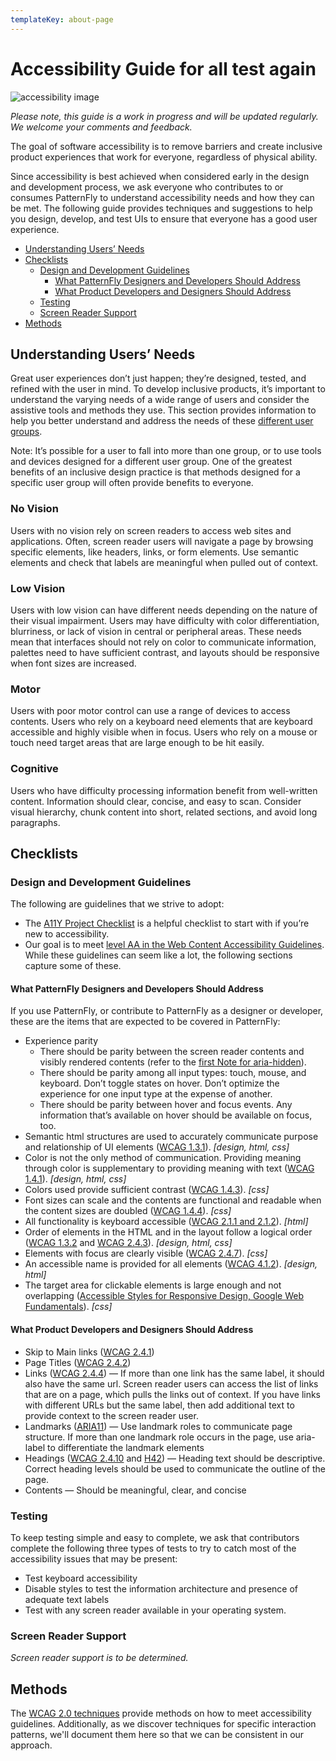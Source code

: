 ```yaml
---
templateKey: about-page
---
```

# Accessibility Guide for all test again

![accessibility image](/img/accessibility-hexagons.png)

_Please note, this guide is a work in progress and will be updated regularly. We welcome your comments and feedback._

The goal of software accessibility is to remove barriers and create inclusive product experiences that work for everyone, regardless of physical ability.

Since accessibility is best achieved when considered early in the design and development process, we ask everyone who contributes to or consumes PatternFly to understand accessibility needs and how they can be met. The following guide provides techniques and suggestions to help you design, develop, and test UIs to ensure that everyone has a good user experience.

* [Understanding Users’ Needs](#understanding-users-needs)
* [Checklists](#checklists)
  * [Design and Development Guidelines](#design-and-development-guidelines)
    * [What PatternFly Designers and Developers Should Address](#what-patternfly-designers-and-developers-should-address)
    * [What Product Developers and Designers Should Address](#what-product-developers-and-designers-should-address)
  * [Testing](#testing)
  * [Screen Reader Support](#screen-reader-support)
* [Methods](#methods)

## Understanding Users’ Needs

Great user experiences don’t just happen; they’re designed, tested, and refined with the user in mind. To develop inclusive products, it’s important to understand the varying needs of a wide range of users and consider the assistive tools and methods they use. This section provides information to help you better understand and address the needs of these [different user groups](https://a11yproject.com/posts/myth-accessibility-m-blind-people/).

Note: It’s possible for a user to fall into more than one group, or to use tools and devices designed for a different user group. One of the greatest benefits of an inclusive design practice is that methods designed for a specific user group will often provide benefits to everyone.

### No Vision

Users with no vision rely on screen readers to access web sites and applications. Often, screen reader users will navigate a page by browsing specific elements, like headers, links, or form elements. Use semantic elements and check that labels are meaningful when pulled out of context.

### Low Vision

Users with low vision can have different needs depending on the nature of their visual impairment. Users may have difficulty with color differentiation, blurriness, or lack of vision in central or peripheral areas. These needs mean that interfaces should not rely on color to communicate information, palettes need to have sufficient contrast, and layouts should be responsive when font sizes are increased.

### Motor

Users with poor motor control can use a range of devices to access contents. Users who rely on a keyboard need elements that are keyboard accessible and highly visible when in focus. Users who rely on a mouse or touch need target areas that are large enough to be hit easily.

### Cognitive

Users who have difficulty processing information benefit from well-written content. Information should clear, concise, and easy to scan. Consider visual hierarchy, chunk content into short, related sections, and avoid long paragraphs.

## Checklists

### Design and Development Guidelines

The following are guidelines that we strive to adopt:

* The [A11Y Project Checklist](https://a11yproject.com/checklist) is a helpful checklist to start with if you’re new to accessibility.
* Our goal is to meet [level AA in the Web Content Accessibility Guidelines](https://www.w3.org/WAI/WCAG20/quickref/?currentsidebar=%23col_customize&levels=aaa&technologies=smil%2Cpdf%2Cflash%2Csl). While these guidelines can seem like a lot, the following sections capture some of these.

#### What PatternFly Designers and Developers Should Address

If you use PatternFly, or contribute to PatternFly as a designer or developer, these are the items that are expected to be covered in PatternFly:

* Experience parity
  * There should be parity between the screen reader contents and visibly rendered contents (refer to the [first Note for aria-hidden](https://www.w3.org/TR/wai-aria/#aria-hidden)).
  * There should be parity among all input types: touch, mouse, and keyboard. Don’t toggle states on hover. Don’t optimize the experience for one input type at the expense of another.
  * There should be parity between hover and focus events. Any information that’s available on hover should be available on focus, too.
* Semantic html structures are used to accurately communicate purpose and relationship of UI elements ([WCAG 1.3.1](https://www.w3.org/WAI/WCAG20/quickref/?currentsidebar=%23col_customize&showtechniques=131#qr-content-structure-separation-programmatic)).  _\[design, html, css]_
* Color is not the only method of communication. Providing meaning through color is supplementary to providing meaning with text ([WCAG 1.4.1](https://www.w3.org/WAI/WCAG20/quickref/?currentsidebar=%23col_customize#qr-visual-audio-contrast-without-color)).  _\[design, html, css]_
* Colors used provide sufficient contrast ([WCAG 1.4.3](https://www.w3.org/WAI/WCAG20/quickref/?currentsidebar=%23col_customize#qr-visual-audio-contrast-contrast)).  _\[css]_
* Font sizes can scale and the contents are functional and readable when the content sizes are doubled ([WCAG 1.4.4](https://www.w3.org/WAI/WCAG20/quickref/?currentsidebar=%23col_customize#qr-visual-audio-contrast-scale)).  _\[css]_
* All functionality is keyboard accessible ([WCAG 2.1.1 and 2.1.2](https://www.w3.org/WAI/WCAG20/quickref/?currentsidebar=%23col_customize#keyboard-operation)).  _\[html]_
* Order of elements in the HTML and in the layout follow a logical order ([WCAG 1.3.2](https://www.w3.org/WAI/WCAG20/quickref/?currentsidebar=%23col_customize#qr-content-structure-separation-sequence) and [WCAG 2.4.3](https://www.w3.org/WAI/WCAG20/quickref/?currentsidebar=%23col_customize#qr-navigation-mechanisms-focus-order)). _\[design, html, css]_
* Elements with focus are clearly visible ([WCAG 2.4.7](https://www.w3.org/WAI/WCAG20/quickref/?currentsidebar=%23col_customize#qr-navigation-mechanisms-focus-visible)). _\[css]_
* An accessible name is provided for all elements ([WCAG 4.1.2](https://www.w3.org/WAI/WCAG20/quickref/?currentsidebar=%23col_customize&showtechniques=412#qr-ensure-compat-rsv)). _\[design, html]_
* The target area for clickable elements is large enough and not overlapping ([Accessible Styles for Responsive Design, Google Web Fundamentals](https://developers.google.com/web/fundamentals/accessibility/accessible-styles#multi-device_responsive_design)). _\[css]_

#### What Product Developers and Designers Should Address

* Skip to Main links ([WCAG 2.4.1](https://www.w3.org/WAI/WCAG20/quickref/?currentsidebar=%23col_customize#qr-navigation-mechanisms-skip))
* Page Titles ([WCAG 2.4.2](https://www.w3.org/WAI/WCAG20/quickref/?currentsidebar=%23col_customize#qr-navigation-mechanisms-title))
* Links ([WCAG 2.4.4](https://www.w3.org/WAI/WCAG20/quickref/?currentsidebar=%23col_customize#qr-navigation-mechanisms-refs)) — If more than one link has the same label, it should also have the same url. Screen reader users can access the list of links that are on a page, which pulls the links out of context. If you have links with different URLs but the same label, then add additional text to provide context to the screen reader user.
* Landmarks ([ARIA11](https://www.w3.org/TR/WCAG20-TECHS/ARIA11.html)) — Use landmark roles to communicate page structure. If more than one landmark role occurs in the page, use aria-label to differentiate the landmark elements
* Headings ([WCAG 2.4.10](https://www.w3.org/WAI/WCAG20/quickref/?currentsidebar=%23col_customize#qr-navigation-mechanisms-headings) and [H42](https://www.w3.org/TR/WCAG20-TECHS/H42.html)) — Heading text should be descriptive. Correct heading levels should be used to communicate the outline of the page.
* Contents — Should be meaningful, clear, and concise

### Testing

To keep testing simple and easy to complete, we ask that contributors complete the following three types of tests to try to catch most of the accessibility issues that may be present:

* Test keyboard accessibility
* Disable styles to test the information architecture and presence of adequate text labels
* Test with any screen reader available in your operating system.

### Screen Reader Support

_Screen reader support is to be determined._

## Methods

The [WCAG 2.0 techniques](https://www.w3.org/TR/WCAG20-TECHS/Overview.html#contents)   provide methods on how to meet accessibility guidelines. Additionally, as we discover techniques for specific interaction patterns, we'll document them here so that we can be consistent in our approach.
